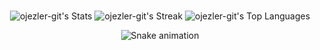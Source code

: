 <div align="center">

###
![ojezler-git's Stats](https://github-readme-stats.vercel.app/api?username=ojezler-git&theme=dark&show_icons=true&hide_border=true&count_private=true)
![ojezler-git's Streak](https://github-readme-streak-stats.herokuapp.com/?user=ojezler-git&theme=dark&hide_border=true)
![ojezler-git's Top Languages](https://github-readme-stats.vercel.app/api/top-langs/?username=ojezler-git&theme=dark&show_icons=true&hide_border=true&layout=compact)

<img src="https://profile-readme-generator.com/assets/snake.svg" alt="Snake animation" />

###
<div>
